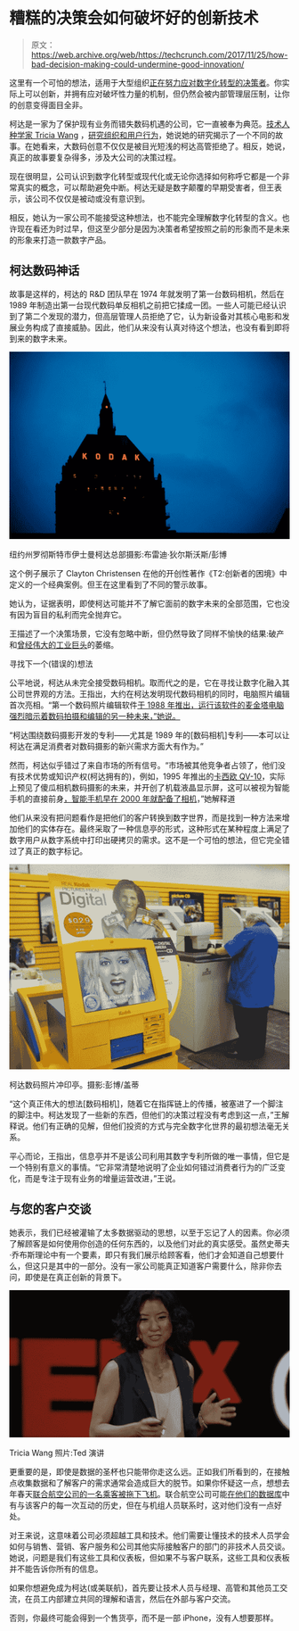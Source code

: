 # 糟糕的决策会如何破坏好的创新技术

> 原文：<https://web.archive.org/web/https://techcrunch.com/2017/11/25/how-bad-decision-making-could-undermine-good-innovation/>

这里有一个可怕的想法，适用于大型组织[正在努力应对数字化转型的决策者](https://web.archive.org/web/20221207032004/https://beta.techcrunch.com/2016/01/31/digital-transformation-requires-total-organizational-commitment/)。你实际上可以创新，并拥有应对破坏性力量的机制，但仍然会被内部管理层压制，让你的创意变得面目全非。

柯达是一家为了保护现有业务而错失数码机遇的公司，它一直被奉为典范。[技术人种学家 Tricia Wang](https://web.archive.org/web/20221207032004/https://www.triciawang.com/) ，[研究组织和用户行为](https://web.archive.org/web/20221207032004/https://www.ted.com/talks/tricia_wang_the_human_insights_missing_from_big_data/transcript)，她说她的研究揭示了一个不同的故事。在她看来，大数码创意不仅仅是被目光短浅的柯达高管拒绝了。相反，她说，真正的故事要复杂得多，涉及大公司的决策过程。

现在很明显，公司认识到数字化转型或现代化或无论你选择如何称呼它都是一个非常真实的概念，可以帮助避免中断。柯达无疑是数字颠覆的早期受害者，但王表示，该公司不仅仅是被动或没有意识到。

相反，她认为一家公司不能接受这种想法，也不能完全理解数字化转型的含义。也许现在看还为时过早，但这至少部分是因为决策者希望按照之前的形象而不是未来的形象来打造一款数字产品。

## 柯达数码神话

故事是这样的，柯达的 R&D 团队早在 1974 年就发明了第一台数码相机，然后在 1989 年制造出第一台现代数码单反相机之前把它揉成一团。一些人可能已经认识到了第二个发现的潜力，但高层管理人员拒绝了它，认为新设备对其核心电影和发展业务构成了直接威胁。因此，他们从来没有认真对待这个想法，也没有看到即将到来的数字未来。

![](img/3dea556f082af279bd518916d51ac78d.png)

纽约州罗彻斯特市伊士曼柯达总部摄影:布雷迪·狄尔斯沃斯/彭博

这个例子展示了 Clayton Christensen 在他的开创性著作《T2:创新者的困境》中定义的一个经典案例。但王在这里看到了不同的警示故事。

她认为，证据表明，即使柯达可能并不了解它面前的数字未来的全部范围，它也没有因为盲目的私利而完全抛弃它。

王描述了一个决策场景，它没有忽略中断，但仍然导致了同样不愉快的结果:破产和[曾经伟大的工业巨头](https://web.archive.org/web/20221207032004/https://beta.techcrunch.com/2017/04/29/how-ge-avoided-kodaks-fate/)的萎缩。

寻找下一个(错误的)想法

公平地说，柯达从未完全接受数码相机。取而代之的是，它在寻找让数字化融入其公司世界观的方法。王指出，大约在柯达发明现代数码相机的同时，电脑照片编辑首次亮相。“第一个数码照片编辑软件[于 1988 年推出，运行该软件的麦金塔电脑强烈暗示着数码拍摄和编辑的另一种未来，”她说。](https://web.archive.org/web/20221207032004/https://practicalphotographytips.com/history-of-digital-photography.html)

“柯达围绕数码摄影开发的专利——尤其是 1989 年的[数码相机]专利——本可以让柯达在满足消费者对数码摄影的新兴需求方面大有作为。”

然而，柯达似乎错过了来自市场的所有信号。“市场被其他竞争者占领了，他们没有技术优势或知识产权(柯达拥有的)，例如，1995 年推出的[卡西欧 QV-10](https://web.archive.org/web/20221207032004/https://www.theverge.com/2012/9/14/3330924/first-lcd-digital-camera-casio-qv-10)，实际上预见了傻瓜相机数码摄影的未来，并开创了机载液晶显示屏，这可以被视为智能手机的直接前身[，智能手机早在 2000 年就配备了相机](https://web.archive.org/web/20221207032004/https://www.digitaltrends.com/mobile/camera-phone-history/)，”她解释道

他们从来没有把问题看作是把他们的客户转换到数字世界，而是找到一种方法来增加他们的实体存在。最终采取了一种信息亭的形式，这种形式在某种程度上满足了数字用户从数字系统中打印出硬拷贝的需求。这不是一个可怕的想法，但它完全错过了真正的数字标记。

![](img/e49acdb48b394c06b873e004a8dd80fa.png)

柯达数码照片冲印亭。摄影:彭博/盖蒂

“这个真正伟大的想法[数码相机]，随着它在指挥链上的传播，被塞进了一个脚注的脚注中。柯达发现了一些新的东西，但他们的决策过程没有考虑到这一点，”王解释说。他们有正确的见解，但他们投资的方式与完全数字化世界的最初想法毫无关系。

平心而论，王指出，信息亭并不是该公司利用其数字专利所做的唯一事情，但它是一个特别有意义的事情。“它非常清楚地说明了企业如何错过消费者行为的广泛变化，而是专注于现有业务的增量运营改进，”王说。

## 与您的客户交谈

她表示，我们已经被灌输了太多数据驱动的思想，以至于忘记了人的因素。你必须了解顾客是如何使用你创造的任何东西的，以及他们对此的真实感受。虽然史蒂夫·乔布斯理论中有一个要素，即只有我们展示给顾客看，他们才会知道自己想要什么，但这只是其中的一部分。没有一家公司能真正知道客户需要什么，除非你去问，即使是在真正创新的背景下。

![](img/2b4fc259be3abf75c7905fb14cd8a191.png)

Tricia Wang 照片:Ted 演讲

更重要的是，即使是数据的圣杯也只能带你走这么远。正如我们所看到的，在接触点收集数据和了解客户的需求通常会造成巨大的脱节。如果你怀疑这一点，想想去年春天[联合航空公司的一名乘客被拖下飞机](https://web.archive.org/web/20221207032004/https://www.nytimes.com/2017/04/10/business/united-flight-passenger-dragged.html)。联合航空公司可能[在他们的数据库](https://web.archive.org/web/20221207032004/https://beta.techcrunch.com/2017/04/15/your-customers-online-journey-is-only-part-of-the-story/)中有与该客户的每一次互动的历史，但在与机组人员联系时，这对他们没有一点好处。

对王来说，这意味着公司必须超越工具和技术。他们需要让懂技术的技术人员学会如何与销售、营销、客户服务和公司其他实际接触客户的部门的非技术人员交谈。她说，问题是我们有这些工具和仪表板，但如果不与客户联系，这些工具和仪表板并不能告诉你所有的信息。

如果你想避免成为柯达(或美联航)，首先要让技术人员与经理、高管和其他员工交流，在员工内部建立共同的理解和语言，然后在外部与客户交流。

否则，你最终可能会得到一个售货亭，而不是一部 iPhone，没有人想要那样。